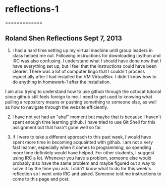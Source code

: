# reflections-1 
============= 
## Roland Shen Reflections Sept 7, 2013

1) I had a hard time setting up my virtual machine until group leaders in class
helped me out. Following instructions for downloading ipython and IRC was also
confusing. I understand what I should have done now that I have everything set
up, but I feel that the instructions could have been clearer. There was a lot of
computer lingo that I couldn't process espectially after I had installed the VM
VirtualBox. I didn't know how to do anything in homework-1 after the
installation.

I am also trying to understand how to use github through the octocat tutorial
since github still feels foreign to me. I need to get used to knowing what
pulling a repository means or pushing something to someone else, as well as how
to navigate through the website efficiently.

2) I have not yet had an "aha!" moment but maybe that is because I haven't spent
enough time learning github. I have tried to use Git Shell for this assignment
but that hasn't gone well so far.

3) If I were to take a different approach to this past week, I would have spent
more time in becoming acquainted with github. I am not a very fast learner,
especially when it comes to programming, so spending more time definitely would
have helped. For other students, I suggest using IRC a lot. Whenever you have a
problem, someone else would probably also have the same problem and maybe
figured out a way to solve it by the time you ask. I didn't know what to do for
this week's reflection so I went onto IRC and asked. Someone told me
instructions to come to this page and post.
